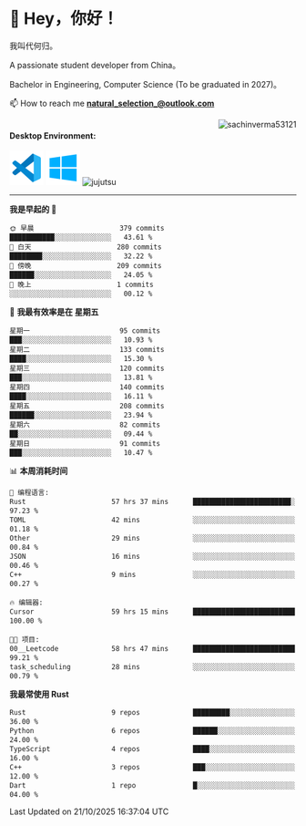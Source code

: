 # 👋 Hey，你好！

我叫代何归。

A passionate student developer from China。

Bachelor in Engineering, Computer Science (To be graduated in 2027)。

📫 How to reach me **natural_selection_@outlook.com**

<div style="display: flex; justify-content: space-between; align-items: flex-start;">
  <div>
    <h4>Desktop Environment: </h4>
    <span>
      <img style="margin: auto;" src="https://raw.githubusercontent.com/sachinverma53121/sachinverma53121/master/icons/vsc.png" alt=vs width="60" height="60"/>
      <img style="margin: auto;" src="https://raw.githubusercontent.com/sachinverma53121/sachinverma53121/master/icons/win10.png" alt=windows10 width="60" height="60"/>
      <img style="margin: auto;" src="https://img2023.cnblogs.com/blog/3292968/202505/3292968-20250515084111916-1835883071.png" alt=jujutsu width="60" height="60"/>
    </span>
  </div>
  <div>
    <img style="margin: auto;" src=https://github-readme-stats.vercel.app/api?username=Natural-selection1&show_icons=true alt=sachinverma53121 />
  </div>
</div>

---

<!--START_SECTION:waka-->
**我是早起的 🐤** 

```text
🌞 早晨                     379 commits         ███████████░░░░░░░░░░░░░░   43.61 % 
🌆 白天                     280 commits         ████████░░░░░░░░░░░░░░░░░   32.22 % 
🌃 傍晚                     209 commits         ██████░░░░░░░░░░░░░░░░░░░   24.05 % 
🌙 晚上                     1 commits           ░░░░░░░░░░░░░░░░░░░░░░░░░   00.12 % 
```
📅 **我最有效率是在 星期五** 

```text
星期一                      95 commits          ███░░░░░░░░░░░░░░░░░░░░░░   10.93 % 
星期二                      133 commits         ████░░░░░░░░░░░░░░░░░░░░░   15.30 % 
星期三                      120 commits         ███░░░░░░░░░░░░░░░░░░░░░░   13.81 % 
星期四                      140 commits         ████░░░░░░░░░░░░░░░░░░░░░   16.11 % 
星期五                      208 commits         ██████░░░░░░░░░░░░░░░░░░░   23.94 % 
星期六                      82 commits          ██░░░░░░░░░░░░░░░░░░░░░░░   09.44 % 
星期日                      91 commits          ███░░░░░░░░░░░░░░░░░░░░░░   10.47 % 
```


📊 **本周消耗时间** 

```text
💬 编程语言: 
Rust                     57 hrs 37 mins      ████████████████████████░   97.23 % 
TOML                     42 mins             ░░░░░░░░░░░░░░░░░░░░░░░░░   01.18 % 
Other                    29 mins             ░░░░░░░░░░░░░░░░░░░░░░░░░   00.84 % 
JSON                     16 mins             ░░░░░░░░░░░░░░░░░░░░░░░░░   00.46 % 
C++                      9 mins              ░░░░░░░░░░░░░░░░░░░░░░░░░   00.27 % 

🔥 编辑器: 
Cursor                   59 hrs 15 mins      █████████████████████████   100.00 % 

🐱‍💻 项目: 
00__Leetcode             58 hrs 47 mins      █████████████████████████   99.21 % 
task_scheduling          28 mins             ░░░░░░░░░░░░░░░░░░░░░░░░░   00.79 % 
```

**我最常使用 Rust** 

```text
Rust                     9 repos             █████████░░░░░░░░░░░░░░░░   36.00 % 
Python                   6 repos             ██████░░░░░░░░░░░░░░░░░░░   24.00 % 
TypeScript               4 repos             ████░░░░░░░░░░░░░░░░░░░░░   16.00 % 
C++                      3 repos             ███░░░░░░░░░░░░░░░░░░░░░░   12.00 % 
Dart                     1 repo              █░░░░░░░░░░░░░░░░░░░░░░░░   04.00 % 
```




 Last Updated on 21/10/2025 16:37:04 UTC
<!--END_SECTION:waka-->

